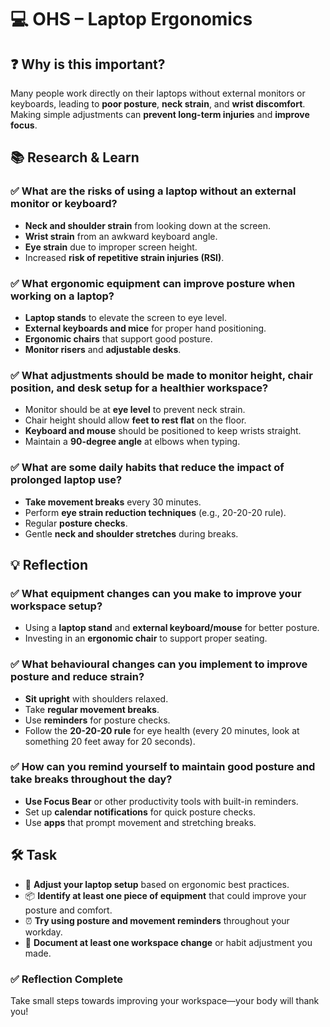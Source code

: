 # 💻 OHS – Laptop Ergonomics

## ❓ Why is this important?

Many people work directly on their laptops without external monitors or keyboards, leading to **poor posture**, **neck strain**, and **wrist discomfort**. Making simple adjustments can **prevent long-term injuries** and **improve focus**.

## 📚 Research & Learn

### ✅ What are the risks of using a laptop without an external monitor or keyboard?
- **Neck and shoulder strain** from looking down at the screen.
- **Wrist strain** from an awkward keyboard angle.
- **Eye strain** due to improper screen height.
- Increased **risk of repetitive strain injuries (RSI)**.

### ✅ What ergonomic equipment can improve posture when working on a laptop?
- **Laptop stands** to elevate the screen to eye level.
- **External keyboards and mice** for proper hand positioning.
- **Ergonomic chairs** that support good posture.
- **Monitor risers** and **adjustable desks**.

### ✅ What adjustments should be made to monitor height, chair position, and desk setup for a healthier workspace?
- Monitor should be at **eye level** to prevent neck strain.
- Chair height should allow **feet to rest flat** on the floor.
- **Keyboard and mouse** should be positioned to keep wrists straight.
- Maintain a **90-degree angle** at elbows when typing.

### ✅ What are some daily habits that reduce the impact of prolonged laptop use?
- **Take movement breaks** every 30 minutes.
- Perform **eye strain reduction techniques** (e.g., 20-20-20 rule).
- Regular **posture checks**.
- Gentle **neck and shoulder stretches** during breaks.

## 💡 Reflection

### ✅ What equipment changes can you make to improve your workspace setup?
- Using a **laptop stand** and **external keyboard/mouse** for better posture.
- Investing in an **ergonomic chair** to support proper seating.

### ✅ What behavioural changes can you implement to improve posture and reduce strain?
- **Sit upright** with shoulders relaxed.
- Take **regular movement breaks**.
- Use **reminders** for posture checks.
- Follow the **20-20-20 rule** for eye health (every 20 minutes, look at something 20 feet away for 20 seconds).

### ✅ How can you remind yourself to maintain good posture and take breaks throughout the day?
- **Use Focus Bear** or other productivity tools with built-in reminders.
- Set up **calendar notifications** for quick posture checks.
- Use **apps** that prompt movement and stretching breaks.

## 🛠️ Task

- 💺 **Adjust your laptop setup** based on ergonomic best practices.
- 📦 **Identify at least one piece of equipment** that could improve your posture and comfort.
- ⏰ **Try using posture and movement reminders** throughout your workday.
- 📝 **Document at least one workspace change** or habit adjustment you made.

### ✅ **Reflection Complete**  
Take small steps towards improving your workspace—your body will thank you!
